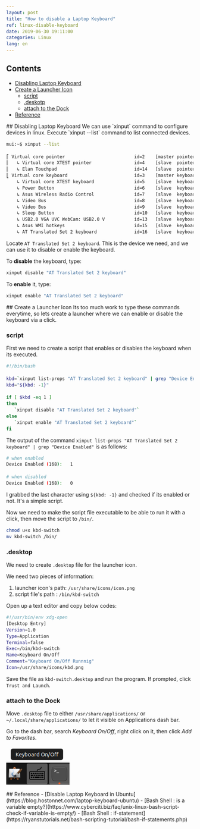 ```yaml
---
layout: post
title: "How to disable a Laptop Keyboard"
ref: linux-disable-keyboard
date: 2019-06-30 19:11:00
categories: Linux
lang: en
---
```


## Contents
- [Disabling Laptop Keyboard](#disable)
- [Create a Launcher Icon](#launcher)
  * [script](#script)
  * [.deskotp](#desktop)
  * [attach to the Dock](#dock)
- [Reference](#ref)

<div class="divider"></div>
## Disabling Laptop Keyboard <a id="disable"></a>
We can use `xinput` command to configure devices in linux. 
Execute `xinput --list` command to list connected devices.

```bash
mui:~$ xinput --list

⎡ Virtual core pointer                          id=2    [master pointer  (3)]
⎜   ↳ Virtual core XTEST pointer                id=4    [slave  pointer  (2)]
⎜   ↳ Elan Touchpad                             id=14   [slave  pointer  (2)]
⎣ Virtual core keyboard                         id=3    [master keyboard (2)]
    ↳ Virtual core XTEST keyboard               id=5    [slave  keyboard (3)]
    ↳ Power Button                              id=6    [slave  keyboard (3)]
    ↳ Asus Wireless Radio Control               id=7    [slave  keyboard (3)]
    ↳ Video Bus                                 id=8    [slave  keyboard (3)]
    ↳ Video Bus                                 id=9    [slave  keyboard (3)]
    ↳ Sleep Button                              id=10   [slave  keyboard (3)]
    ↳ USB2.0 VGA UVC WebCam: USB2.0 V           id=13   [slave  keyboard (3)]
    ↳ Asus WMI hotkeys                          id=15   [slave  keyboard (3)]
    ↳ AT Translated Set 2 keyboard              id=16   [slave  keyboard (3)]
```

Locate `AT Translated Set 2 keyboard`. This is the device we need, and we can use it to disable or enable the keyboard.

To **disable** the keyboard, type:
```bash
xinput disable "AT Translated Set 2 keyboard"
```

To **enable** it, type:
```bash
xinput enable "AT Translated Set 2 keyboard"
```

<div class="divider"></div>
## Create a Launcher Icon <a id="launcher"></a>
Its too much work to type these commands everytime, so lets create a launcher where we can enable or disable the keyboard via a click.

### script <a id="script"></a>

First we need to create a script that enables or disables the keyboard when its executed.

```bash
#!/bin/bash

kbd=`xinput list-props "AT Translated Set 2 keyboard" | grep "Device Enabled"`
kbd="${kbd: -1}"

if [ $kbd -eq 1 ]
then
   `xinput disable "AT Translated Set 2 keyboard"`
else
   `xinput enable "AT Translated Set 2 keyboard"`
fi
```

The output of the command `xinput list-props "AT Translated Set 2 keyboard" | grep "Device Enabled"` is as follows:

```bash
# when enabled
Device Enabled (168):   1

# when disabled
Device Enabled (168):   0
```

I grabbed the last character using `${kbd: -1}` and checked if its enabled or not.
It's a simple script.


Now we need to make the script file executable to be able to run it with a click, then move
the script to `/bin/`.

```bash
chmod u+x kbd-switch
mv kbd-switch /bin/
```

### .desktop <a id="desktop"></a>
We need to create `.desktop` file for the launcher icon.

We need two pieces of information:
1. launcher icon's path: `/usr/share/icons/icon.png`
2. script file's path  : `/bin/kbd-switch`

Open up a text editor and copy below codes:

```bash
#!/usr/bin/env xdg-open
[Desktop Entry]
Version=1.0
Type=Application
Terminal=false
Exec=/bin/kbd-switch
Name=Keyboard On/Off
Comment="Keyboard On/Off Runnnig"
Icon=/usr/share/icons/kbd.png
```

Save the file as `kbd-switch.desktop` and run the program.
If prompted, click `Trust and Launch`.

### attach to the Dock <a id="dock"></a>
Move `.desktop` file to either `/usr/share/applications/` or `~/.local/share/applications/` to let it visible on Applications dash bar.

Go to the dash bar, search *Keyboard On/Off*, right click on it, then click *Add to Favorites*.

![dock image](/assets/images/linux/how-to/disable-keyboard/dock.png)

<div class="divider"></div>
## Reference <a id="ref"></a>
- [Disable Laptop Keyboard in Ubuntu](https://blog.hostonnet.com/laptop-keyboard-ubuntu)
- [Bash Shell : is a variable empty?](https://www.cyberciti.biz/faq/unix-linux-bash-script-check-if-variable-is-empty/)
- [Bash Shell : if-statement](https://ryanstutorials.net/bash-scripting-tutorial/bash-if-statements.php)
